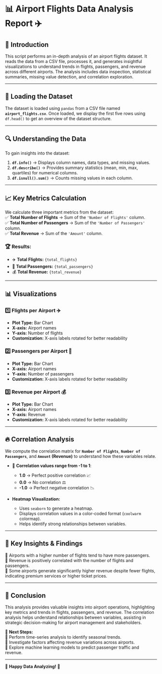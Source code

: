 # 📊 **Airport Flights Data Analysis Report** ✈️  

## 📌 **Introduction**  
This script performs an in-depth analysis of an airport flights dataset. It reads the data from a CSV file, processes it, and generates insightful visualizations to understand trends in flights, passengers, and revenue across different airports. The analysis includes data inspection, statistical summaries, missing value detection, and correlation exploration.  

---

## 📂 **Loading the Dataset**  
The dataset is loaded using `pandas` from a CSV file named **`airport_flights.csv`**. Once loaded, we display the first five rows using `df.head()` to get an overview of the dataset structure.  

---

## 🔍 **Understanding the Data**  
To gain insights into the dataset:  
1. **`df.info()`** → Displays column names, data types, and missing values.  
2. **`df.describe()`** → Provides summary statistics (mean, min, max, quartiles) for numerical columns.  
3. **`df.isnull().sum()`** → Counts missing values in each column.  

---

## 📈 **Key Metrics Calculation**  
We calculate three important metrics from the dataset:  
✅ **Total Number of Flights** → Sum of the `'Number of Flights'` column.  
✅ **Total Number of Passengers** → Sum of the `'Number of Passengers'` column.  
✅ **Total Revenue** → Sum of the `'Amount'` column.  

### 🏆 **Results:**  
- ✈️ **Total Flights:** `{total_flights}`  
- 👥 **Total Passengers:** `{total_passengers}`  
- 💰 **Total Revenue:** `{total_revenue}`  

---

## 📊 **Visualizations**  
### 1️⃣ **Flights per Airport** ✈️  
- **Plot Type:** Bar Chart  
- **X-axis:** Airport names  
- **Y-axis:** Number of flights  
- **Customization:** X-axis labels rotated for better readability  

### 2️⃣ **Passengers per Airport** 👥  
- **Plot Type:** Bar Chart  
- **X-axis:** Airport names  
- **Y-axis:** Number of passengers  
- **Customization:** X-axis labels rotated for better readability  

### 3️⃣ **Revenue per Airport** 💰  
- **Plot Type:** Bar Chart  
- **X-axis:** Airport names  
- **Y-axis:** Revenue  
- **Customization:** X-axis labels rotated for better readability  

---

## 🔥 **Correlation Analysis**  
We compute the correlation matrix for **`Number of Flights`**, **`Number of Passengers`**, and **`Amount` (Revenue)** to understand how these variables relate.  

- 🔗 **Correlation values range from -1 to 1**:  
  - **1.0** → Perfect positive correlation 📈  
  - **0.0** → No correlation ⚖️  
  - **-1.0** → Perfect negative correlation 📉  

- **Heatmap Visualization:**  
  - Uses `seaborn` to generate a heatmap.  
  - Displays correlation values in a color-coded format (`coolwarm` colormap).  
  - Helps identify strong relationships between variables.  

---

## 🎯 **Key Insights & Findings**  
🔹 Airports with a higher number of flights tend to have more passengers.  
🔹 Revenue is positively correlated with the number of flights and passengers.  
🔹 Some airports generate significantly higher revenue despite fewer flights, indicating premium services or higher ticket prices.  

---

## 🏁 **Conclusion**  
This analysis provides valuable insights into airport operations, highlighting key metrics and trends in flights, passengers, and revenue. The correlation analysis helps understand relationships between variables, assisting in strategic decision-making for airport management and stakeholders.  

📌 **Next Steps:**  
🔹 Perform time-series analysis to identify seasonal trends.  
🔹 Investigate factors affecting revenue variations across airports.  
🔹 Explore machine learning models to predict passenger traffic and revenue.  

---

🚀 **Happy Data Analyzing!** 🎯